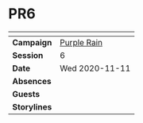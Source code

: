 # PR6

| []() | |
| --- | --- |
| **Campaign** | [Purple Rain](../README.md) |
| **Session** | 6 |
| **Date** | Wed 2020-11-11 |
| **Absences** | |
| **Guests** | |
| **Storylines** | |
